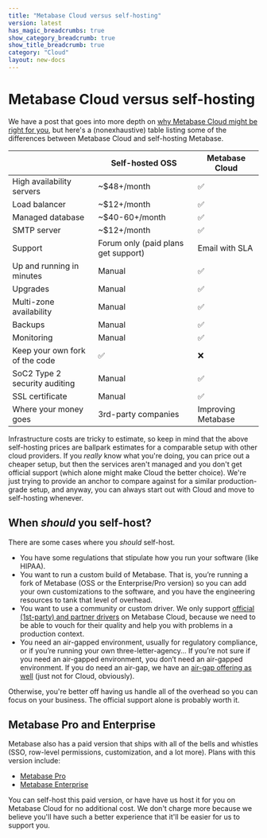 ```yaml
---
title: "Metabase Cloud versus self-hosting"
version: latest
has_magic_breadcrumbs: true
show_category_breadcrumb: true
show_title_breadcrumb: true
category: "Cloud"
layout: new-docs
---
```


# Metabase Cloud versus self-hosting

We have a post that goes into more depth on [why Metabase Cloud might be right for you](/blog/why-metabase-cloud), but here's a (nonexhaustive) table listing some of the differences between Metabase Cloud and self-hosting Metabase.

|                                | Self-hosted OSS                     | Metabase Cloud     |
| ------------------------------ | ----------------------------------- | ------------------ |
| High availability servers      | ~\$48+/month                        | ✅                 |
| Load balancer                  | ~\$12+/month                        | ✅                 |
| Managed database               | ~\$40-60+/month                     | ✅                 |
| SMTP server                    | ~\$12+/month                        | ✅                 |
| Support                        | Forum only (paid plans get support) | Email with SLA     |
| Up and running in minutes      | Manual                              | ✅                 |
| Upgrades                       | Manual                              | ✅                 |
| Multi-zone availability        | Manual                              | ✅                 |
| Backups                        | Manual                              | ✅                 |
| Monitoring                     | Manual                              | ✅                 |
| Keep your own fork of the code | ✅                                  | ❌                 |
| SoC2 Type 2 security auditing  | Manual                              | ✅                 |
| SSL certificate                | Manual                              | ✅                 |
| Where your money goes          | 3rd-party companies                 | Improving Metabase |

Infrastructure costs are tricky to estimate, so keep in mind that the above self-hosting prices are ballpark estimates for a comparable setup with other cloud providers. If you _really_ know what you're doing, you can price out a cheaper setup, but then the services aren't managed and you don't get official support (which alone might make Cloud the better choice). We're just trying to provide an anchor to compare against for a similar production-grade setup, and anyway, you can always start out with Cloud and move to self-hosting whenever.

## When _should_ you self-host?

There are some cases where you _should_ self-host.

- You have some regulations that stipulate how you run your software (like HIPAA).
- You want to run a custom build of Metabase. That is, you’re running a fork of Metabase (OSS or the Enterprise/Pro version) so you can add your own customizations to the software, and you have the engineering resources to tank that level of overhead.
- You want to use a community or custom driver. We only support [official (1st-party) and partner drivers](/docs/latest/databases/connecting#connecting-to-supported-databases) on Metabase Cloud, because we need to be able to vouch for their quality and help you with problems in a production context.
- You need an air-gapped environment, usually for regulatory compliance, or if you’re running your own three-letter-agency… If you’re not sure if you need an air-gapped environment, you don’t need an air-gapped environment. If you do need an air-gap, we have an [air-gap offering as well](/product/air-gapping) (just not for Cloud, obviously).

Otherwise, you're better off having us handle all of the overhead so you can focus on your business. The official support alone is probably worth it.

## Metabase Pro and Enterprise

Metabase also has a paid version that ships with all of the bells and whistles (SSO, row-level permissions, customization, and a lot more). Plans with this version include:

- [Metabase Pro](/product/pro)
- [Metabase Enterprise](/product/enterprise)

You can self-host this paid version, or have have us host it for you on Metabase Cloud for no additional cost. We don't charge more because we believe you'll have such a better experience that it'll be easier for us to support you.
